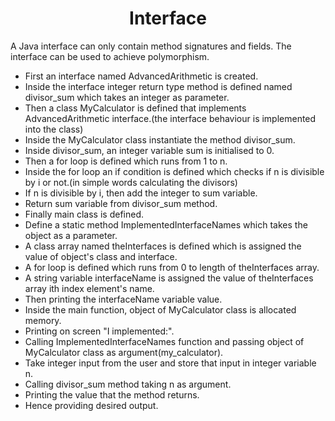 <h1 align="center">Interface</h1>
A Java interface can only contain method signatures and fields. The interface can be used to achieve polymorphism.

- First an interface named AdvancedArithmetic is created.
- Inside the interface integer return type method is defined named divisor_sum which takes an integer as parameter.
- Then a class MyCalculator is defined that implements AdvancedArithmetic interface.(the interface behaviour is implemented into the class)
- Inside the MyCalculator class instantiate the method divisor_sum.
- Inside divisor_sum, an integer variable sum is initialised to 0.
- Then a for loop is defined which runs from 1 to n.
- Inside the for loop an if condition is defined which checks if n is divisible by i or not.(in simple words calculating the divisors)
- If n is divisible by i, then add the integer to sum variable.
- Return sum variable from divisor_sum method.
- Finally main class is defined.
- Define a static method ImplementedInterfaceNames which takes the object as a parameter.
- A class array named theInterfaces is defined which is assigned the value of object's class and interface.
- A for loop is defined which runs from 0 to length of theInterfaces array.
- A string variable interfaceName is assigned the value of theInterfaces array ith index element's name.
- Then printing the interfaceName variable value.
- Inside the main function, object of MyCalculator class is allocated memory.
- Printing on screen "I implemented:".
- Calling ImplementedInterfaceNames function and passing object of MyCalculator class as argument(my_calculator).
- Take integer input from the user and store that input in integer variable n.
- Calling divisor_sum method taking n as argument.
- Printing the value that the method returns.
- Hence providing desired output.
